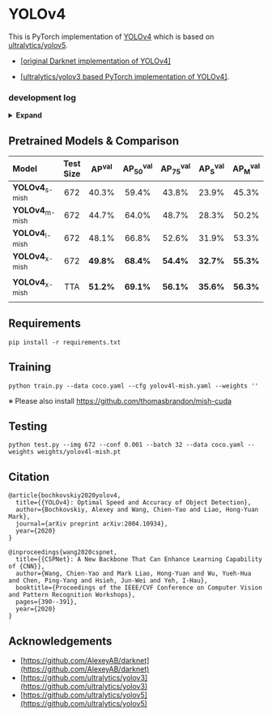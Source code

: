 # YOLOv4

This is PyTorch implementation of [YOLOv4](https://github.com/AlexeyAB/darknet) which is based on [ultralytics/yolov5](https://github.com/ultralytics/yolov5).

* [[original Darknet implementation of YOLOv4]](https://github.com/AlexeyAB/darknet)

* [[ultralytics/yolov3 based PyTorch implementation of YOLOv4]](https://github.com/WongKinYiu/PyTorch_YOLOv4/tree/u3_preview).

### development log

<details><summary> <b>Expand</b> </summary>

* `2020-08-29` - support deformable kernel. 
* `2020-08-24` - support channel last training/testing. 
* `2020-08-16` - design CSPPRN. 
* `2020-08-15` - design deeper model. [`csp-p6-mish`]()
* `2020-08-11` - support HarDNet. [`hard39-pacsp`]() [`hard68-pacsp`]() [`hard85-pacsp`]()
* `2020-08-10` - add DDP training.
* `2020-08-06` - support DCN, DCNv2. [`yolov4-dcn`]()
* `2020-08-01` - add pytorch hub.
* `2020-07-31` - support ResNet, ResNeXt, CSPResNet, CSPResNeXt. [`r50-pacsp`]() [`x50-pacsp`]() [`cspr50-pacsp`]() [`cspx50-pacsp`]()
* `2020-07-28` - support SAM. [`yolov4-pacsp-sam`]()
* `2020-07-24` - update api.
* `2020-07-23` - support CUDA accelerated Mish activation function.
* `2020-07-19` - support and training tiny YOLOv4. [`yolov4-tiny`]()
* `2020-07-15` - design and training conditional YOLOv4. [`yolov4-pacsp-conditional`]()
* `2020-07-13` - support MixUp data augmentation.
* `2020-07-03` - design new stem layers.
* `2020-06-16` - support floating16 of GPU inference.
* `2020-06-14` - convert .pt to .weights for darknet fine-tuning.
* `2020-06-13` - update multi-scale training strategy.
* `2020-06-12` - design scaled YOLOv4 follow [ultralytics](https://github.com/ultralytics/yolov5). [`yolov4-pacsp-s`]() [`yolov4-pacsp-m`]() [`yolov4-pacsp-l`]() [`yolov4-pacsp-x`]()
* `2020-06-07` - design [scaling methods](https://github.com/WongKinYiu/PyTorch_YOLOv4/blob/master/images/scalingCSP.png) for CSP-based models. [`yolov4-pacsp-25`]() [`yolov4-pacsp-75`]()
* `2020-06-03` - update COCO2014 to COCO2017.
* `2020-05-30` - update FPN neck to CSPFPN. [`yolov4-yocsp`]() [`yolov4-yocsp-mish`]()
* `2020-05-24` - update neck of YOLOv4 to CSPPAN. [`yolov4-pacsp`]() [`yolov4-pacsp-mish`]()
* `2020-05-15` - training YOLOv4 with Mish activation function. [`yolov4-yospp-mish`]() [`yolov4-paspp-mish`]()
* `2020-05-08` - design and training YOLOv4 with FPN neck. [`yolov4-yospp`]()
* `2020-05-01` - training YOLOv4 with Leaky activation function using PyTorch. [`yolov4-paspp`]()

</details>

## Pretrained Models & Comparison

| Model | Test Size | AP<sup>val</sup> | AP<sub>50</sub><sup>val</sup> | AP<sub>75</sub><sup>val</sup> | AP<sub>S</sub><sup>val</sup> | AP<sub>M</sub><sup>val</sup> | AP<sub>L</sub><sup>val</sup> | yaml | weights |
| :-- | :-: | :-: | :-: | :-: | :-: | :-: | :-: | :-: | :-: | 
| **YOLOv4**<sub>s-mish</sub> | 672 | 40.3% | 59.4% | 43.8% | 23.9% | 45.3% | 52.2% | [yaml](https://github.com/WongKinYiu/PyTorch_YOLOv4/blob/u5/models/yolov4s-mish.yaml) | [weights](https://drive.google.com/file/d/1Ku41qm7sLk3vRWI46MslbAMu9pxlqtnk/view?usp=sharing) |
| **YOLOv4**<sub>m-mish</sub> | 672 | 44.7% | 64.0% | 48.7% | 28.3% | 50.2% | 57.7% | [yaml](https://github.com/WongKinYiu/PyTorch_YOLOv4/blob/u5/models/yolov4m-mish.yaml) | [weights](https://drive.google.com/file/d/1EqbLcdLxjigvYdLhl-YQtPl2qR2KP9iU/view?usp=sharing) |
| **YOLOv4**<sub>l-mish</sub> | 672 | 48.1% | 66.8% | 52.6% | 31.9% | 53.3% | 61.0% | [yaml](https://github.com/WongKinYiu/PyTorch_YOLOv4/blob/u5/models/yolov4l-mish.yaml) | [weights](https://drive.google.com/file/d/1qzH5DhxUhjoQos3zRd8YFGItEAxWi32X/view?usp=sharing) |
| **YOLOv4**<sub>x-mish</sub> | 672 | **49.8%** | **68.4%** | **54.4%** | **32.7%** | **55.3%** | **63.6%** | [yaml](https://github.com/WongKinYiu/PyTorch_YOLOv4/blob/u5/models/yolov4x-mish.yaml) | [weights](https://drive.google.com/file/d/1v3xhTxze44VHq_kO7WhATVIkUq0bSGvF/view?usp=sharing) |
|  |  |  |  |  |  |  |
| **YOLOv4**<sub>x-mish</sub> | TTA | **51.2%** | **69.1%** | **56.1%** | **35.6%** | **56.3%** | **64.9%** | [yaml](https://github.com/WongKinYiu/PyTorch_YOLOv4/blob/u5/models/yolov4x-mish.yaml) | [weights](https://drive.google.com/file/d/1v3xhTxze44VHq_kO7WhATVIkUq0bSGvF/view?usp=sharing) |
|  |  |  |  |  |  |  |

## Requirements

```
pip install -r requirements.txt
```

## Training

```
python train.py --data coco.yaml --cfg yolov4l-mish.yaml --weights ''
```
※ Please also install https://github.com/thomasbrandon/mish-cuda

## Testing

```
python test.py --img 672 --conf 0.001 --batch 32 --data coco.yaml --weights weights/yolov4l-mish.pt
```

## Citation

```
@article{bochkovskiy2020yolov4,
  title={{YOLOv4}: Optimal Speed and Accuracy of Object Detection},
  author={Bochkovskiy, Alexey and Wang, Chien-Yao and Liao, Hong-Yuan Mark},
  journal={arXiv preprint arXiv:2004.10934},
  year={2020}
}
```

```
@inproceedings{wang2020cspnet,
  title={{CSPNet}: A New Backbone That Can Enhance Learning Capability of {CNN}},
  author={Wang, Chien-Yao and Mark Liao, Hong-Yuan and Wu, Yueh-Hua and Chen, Ping-Yang and Hsieh, Jun-Wei and Yeh, I-Hau},
  booktitle={Proceedings of the IEEE/CVF Conference on Computer Vision and Pattern Recognition Workshops},
  pages={390--391},
  year={2020}
}
```

## Acknowledgements

* [https://github.com/AlexeyAB/darknet](https://github.com/AlexeyAB/darknet)
* [https://github.com/ultralytics/yolov3](https://github.com/ultralytics/yolov3)
* [https://github.com/ultralytics/yolov5](https://github.com/ultralytics/yolov5)
